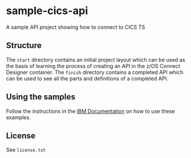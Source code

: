 # sample-cics-api
A sample API project showing how to connect to CICS TS

## Structure

The `start` directory contains an initial project layout which can be used as the basis of learning the process of creating an API in the z/OS Connect Designer container. The `finish` directory contains a completed API which can be used to see all the parts and definitions of a completed API.

## Using the samples

Follow the instructions in the [IBM Documentation](https://www.ibm.com/docs/en/zosconn/zos-connect/3.0?topic=tutorials-creating-your-first-cics-zos-connect-api) on how to use these examples.

## License

See `license.txt`
